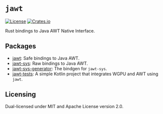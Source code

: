 # `jawt`

[![License](https://img.shields.io/github/license/gobley/jawt)](https://github.com/gobley/jawt/blob/main/LICENSE)
[![Crates.io](https://img.shields.io/crates/v/jawt)](https://crates.io/crates/jawt)

Rust bindings to Java AWT Native Interface.

## Packages

- [jawt](./jawt/README.md): Safe bindings to Java AWT.
- [jawt-sys](./jawt-sys/README.md): Raw bindings to Java AWT.
- [jawt-sys-generator](./jawt-sys-generator): The bindgen for `jawt-sys`.
- [jawt-tests](./jawt-tests): A simple Kotlin project that integrates WGPU and AWT using `jawt`.

## Licensing

Dual-licensed under MIT and Apache License version 2.0.
